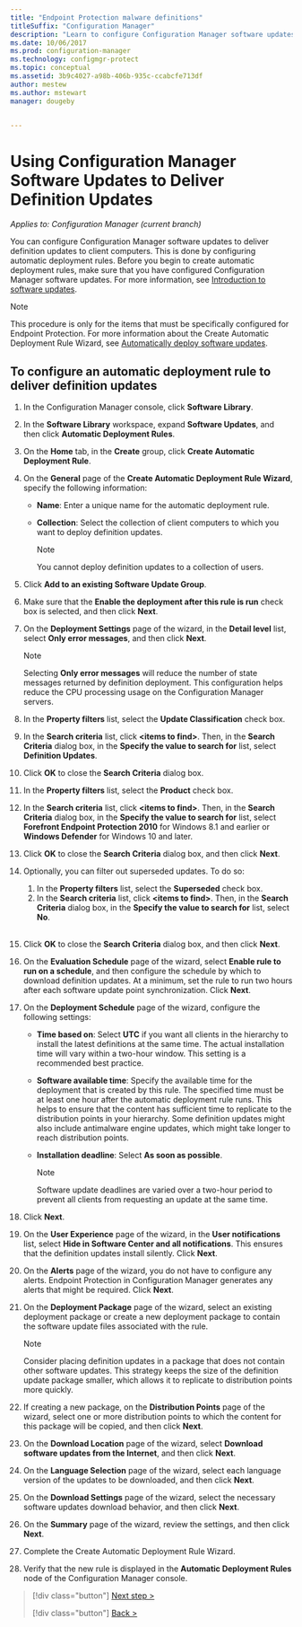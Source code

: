 ```yaml
---
title: "Endpoint Protection malware definitions"
titleSuffix: "Configuration Manager"
description: "Learn to configure Configuration Manager software updates to deliver definition updates to client computers."
ms.date: 10/06/2017
ms.prod: configuration-manager
ms.technology: configmgr-protect
ms.topic: conceptual
ms.assetid: 3b9c4027-a98b-406b-935c-ccabcfe713df
author: mestew
ms.author: mstewart
manager: dougeby


---
```


#  Using Configuration Manager Software Updates to Deliver Definition Updates

*Applies to: Configuration Manager (current branch)*


 You can configure Configuration Manager software updates to deliver definition updates to client computers. This is done by configuring automatic deployment rules. Before you begin to create automatic deployment rules, make sure that you have configured Configuration Manager software updates. For more information, see [Introduction to software updates](/sccm/sum/understand/software-updates-introduction).

> [!NOTE]
>  This procedure is only for the items that must be specifically configured for Endpoint Protection. For more information about the Create Automatic Deployment Rule Wizard, see [Automatically deploy software updates](/sccm/sum/deploy-use/automatically-deploy-software-updates).

## To configure an automatic deployment rule to deliver definition updates

1. In the Configuration Manager console, click **Software Library**.

2. In the **Software Library** workspace, expand **Software Updates**, and then click **Automatic Deployment Rules**.

3. On the **Home** tab, in the **Create** group, click **Create Automatic Deployment Rule**.

4. On the **General** page of the **Create Automatic Deployment Rule Wizard**, specify the following information:

   -   **Name**: Enter a unique name for the automatic deployment rule.

   -   **Collection**: Select the collection of client computers to which you want to deploy definition updates.

       > [!NOTE]
       >  You cannot deploy definition updates to a collection of users.

5. Click **Add to an existing Software Update Group**.

6. Make sure that the  **Enable the deployment after this rule is run** check box is selected, and then click **Next**.

7. On the **Deployment Settings** page of the wizard, in the **Detail level** list, select **Only error messages**, and then click **Next**.

   > [!NOTE]
   >  Selecting **Only error messages** will reduce the number of state messages returned by definition deployment. This configuration helps reduce the CPU processing usage on the Configuration Manager servers.

8. In the **Property filters** list, select the **Update Classification** check box.

9. In the **Search criteria** list, click **<items to find\>**. Then, in the **Search Criteria** dialog box, in the **Specify the value to search for** list, select **Definition Updates**.

10. Click **OK** to close the **Search Criteria** dialog box.

11. In the **Property filters** list, select the **Product** check box.

12. In the **Search criteria** list, click **<items to find\>**. Then, in the **Search Criteria** dialog box, in the **Specify the value to search for** list, select **Forefront Endpoint Protection 2010** for Windows 8.1 and earlier or **Windows Defender** for Windows 10 and later.

13. Click **OK** to close the **Search Criteria** dialog box, and then click **Next**.

14. Optionally, you can filter out superseded updates.   To do so:
    1.  In the **Property filters** list, select the **Superseded** check box.
    2.  In the **Search criteria** list, click **<items to find\>**. Then, in the **Search Criteria** dialog box, in the **Specify the value to search for** list, select **No**.  <br><br>

15. Click **OK** to close the **Search Criteria** dialog box, and then click **Next**.

16. On the **Evaluation Schedule** page of the wizard, select **Enable rule to run on a schedule**, and then configure the schedule by which to download definition updates. At a minimum, set the rule to run two hours after each software update point synchronization. Click **Next**.

17. On the **Deployment Schedule** page of the wizard, configure the following settings:

    -   **Time based on**: Select **UTC** if you want all clients in the hierarchy to install the latest definitions at the same time. The actual installation time will vary within a two-hour window. This setting is a recommended best practice.

    -   **Software available time**: Specify the available time for the deployment that is created by this rule. The specified time must be at least one hour after the automatic deployment rule runs. This helps to ensure that the content has sufficient time to replicate to the distribution points in your hierarchy. Some definition updates might also include antimalware engine updates, which might take longer to reach distribution points.

    -   **Installation deadline**: Select **As soon as possible**.

        > [!NOTE]
        >  Software update deadlines are varied over a two-hour period to prevent all clients from requesting an update at the same time.

18. Click **Next**.

19. On the **User Experience** page of the wizard, in the **User notifications** list, select **Hide in Software Center and all notifications**.   This ensures that the definition updates install silently. Click **Next**.

20. On the **Alerts** page of the wizard, you do not have to configure any alerts. Endpoint Protection in Configuration Manager generates any alerts that might be required. Click **Next**.

21. On the **Deployment Package** page of the wizard, select an existing deployment package or create a new deployment package to contain the software update files associated with the rule.

    > [!NOTE]
    >  Consider placing definition updates in a package that does not contain other software updates. This strategy keeps the size of the definition update package smaller, which allows it to replicate to distribution points more quickly.

22. If creating a new package, on the **Distribution Points** page of the wizard, select one or more distribution points to which the content for this package will be copied, and then click **Next**.

23. On the **Download Location** page of the wizard, select **Download software updates from the Internet**, and then click **Next**.

24. On the **Language Selection** page of the wizard, select each language version of the updates to be downloaded, and then click **Next**.

25. On the **Download Settings** page of the wizard, select the necessary software updates download behavior, and then click **Next**.

26. On the **Summary** page of the wizard, review the settings, and then click **Next**.

26. Complete the Create Automatic Deployment Rule Wizard.

27. Verify that the new rule is displayed in the **Automatic Deployment Rules** node of the Configuration Manager console.


> [!div class="button"]
> [Next step >](endpoint-antimalware-policies.md)
> 
> [!div class="button"]
> [Back >](endpoint-configure-alerts.md)
